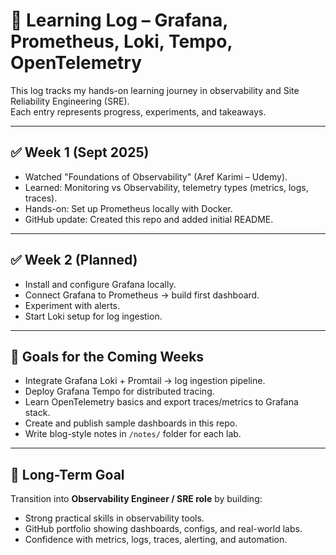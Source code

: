 # 📖 Learning Log – Grafana, Prometheus, Loki, Tempo, OpenTelemetry

This log tracks my hands-on learning journey in observability and Site Reliability Engineering (SRE).  
Each entry represents progress, experiments, and takeaways.

---

## ✅ Week 1 (Sept 2025)
- Watched "Foundations of Observability" (Aref Karimi – Udemy).
- Learned: Monitoring vs Observability, telemetry types (metrics, logs, traces).
- Hands-on: Set up Prometheus locally with Docker.
- GitHub update: Created this repo and added initial README.

---

## ✅ Week 2 (Planned)
- Install and configure Grafana locally.
- Connect Grafana to Prometheus → build first dashboard.
- Experiment with alerts.
- Start Loki setup for log ingestion.

---

## 📌 Goals for the Coming Weeks
- Integrate Grafana Loki + Promtail → log ingestion pipeline.
- Deploy Grafana Tempo for distributed tracing.
- Learn OpenTelemetry basics and export traces/metrics to Grafana stack.
- Create and publish sample dashboards in this repo.
- Write blog-style notes in `/notes/` folder for each lab.

---

## 🎯 Long-Term Goal
Transition into **Observability Engineer / SRE role** by building:
- Strong practical skills in observability tools.
- GitHub portfolio showing dashboards, configs, and real-world labs.
- Confidence with metrics, logs, traces, alerting, and automation.
